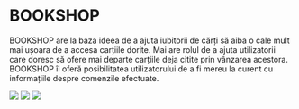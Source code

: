 # BOOKSHOP


BOOKSHOP are la baza ideea de a ajuta iubitorii de cărți să aiba o cale mult mai ușoara de a accesa carțiile dorite. Mai are rolul de a ajuta utilizatorii care doresc să ofere mai departe carțiile deja citite prin vânzarea acestora. BOOKSHOP îi oferă posibilitatea utilizatorului de a fi mereu la curent cu informațiile despre comenzile efectuate.


![](/images/Caputer.png)
![](/images/Caputer1.png)
![](/images/Caputer4.png)

